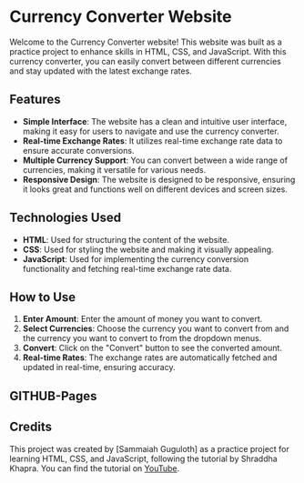 # Currency Converter Website

Welcome to the Currency Converter website! This website was built as a practice project to enhance skills in HTML, CSS, and JavaScript. With this currency converter, you can easily convert between different currencies and stay updated with the latest exchange rates.

## Features

- **Simple Interface**: The website has a clean and intuitive user interface, making it easy for users to navigate and use the currency converter.
- **Real-time Exchange Rates**: It utilizes real-time exchange rate data to ensure accurate conversions.
- **Multiple Currency Support**: You can convert between a wide range of currencies, making it versatile for various needs.
- **Responsive Design**: The website is designed to be responsive, ensuring it looks great and functions well on different devices and screen sizes.

## Technologies Used

- **HTML**: Used for structuring the content of the website.
- **CSS**: Used for styling the website and making it visually appealing.
- **JavaScript**: Used for implementing the currency conversion functionality and fetching real-time exchange rate data.

## How to Use

1. **Enter Amount**: Enter the amount of money you want to convert.
2. **Select Currencies**: Choose the currency you want to convert from and the currency you want to convert to from the dropdown menus.
3. **Convert**: Click on the "Convert" button to see the converted amount.
4. **Real-time Rates**: The exchange rates are automatically fetched and updated in real-time, ensuring accuracy.

## GITHUB-Pages


## Credits

This project was created by [Sammaiah Guguloth] as a practice project for learning HTML, CSS, and JavaScript, following the tutorial by Shraddha Khapra. You can find the tutorial on [YouTube](https://youtu.be/CyGodpqcid4?si=hPwAdYu7XBLx6N5W).



